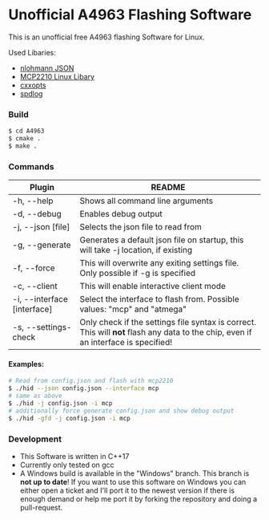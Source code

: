 # Unofficial A4963 Flashing Software

This is an unofficial free A4963 flashing Software for Linux. 

Used Libaries: 
  - [nlohmann JSON](https://github.com/nlohmann/json)
  - [MCP2210 Linux Libary](https://www.microchip.com/wwwproducts/en/MCP2210)
  - [cxxopts](https://github.com/jarro2783/cxxopts/blob/master/include/cxxopts.hpp)
  - [spdlog](https://github.com/gabime/spdlog)

### Build
```sh
$ cd A4963
$ cmake .
$ make .
```

### Commands

| Plugin | README |
| ------ | ------ |
| -h, --help | Shows all command line arguments |
| -d, --debug | Enables debug output |
| -j, --json [file] | Selects the json file to read from |
| -g, --generate | Generates a default json file on startup, this will take -j location, if existing |
| -f, --force | This will overwrite any exiting settings file. Only possible if -g is specified |
| -c, --client | This will enable interactive client mode |
| -i, --interface [interface] | Select the interface to flash from. Possible values: "mcp" and "atmega" |
| -s, --settings-check | Only check if the settings file syntax is correct. This will **not** flash any data to the chip, even if an interface is  specified! |

#### Examples:
```sh
# Read from config.json and flash with mcp2210
$ ./hid --json config.json --interface mcp 
# same as above
$ ./hid -j config.json -i mcp
# additionally force generate config.json and show debug output
$ ./hid -gfd -j config.json -i mcp
```

### Development

- This Software is written in C++17
- Currently only tested on gcc
- A Windows build is available in the "Windows" branch. This branch is **not up to date**! If you want to use this software on Windows you can either open a ticket and I'll port it to the newest version if there is enough demand or help me port it by forking the repository and doing a pull-request.  
